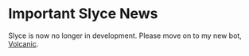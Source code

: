 # Important Slyce News
Slyce is now no longer in development.
Please move on to my new bot, [Volcanic](https://github.com/LittleWhole/Volcanic).

